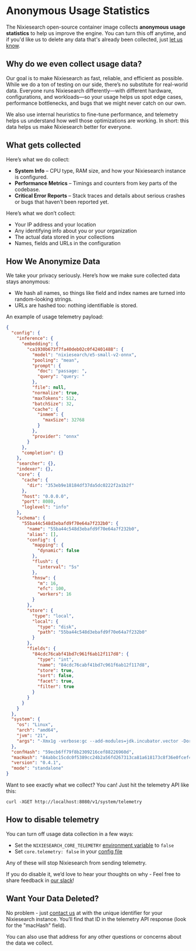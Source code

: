 # Anonymous Usage Statistics

The Nixiesearch open-source container image collects **anonymous usage statistics** to help us improve the engine. You can turn this off anytime, and if you'd like us to delete any data that's already been collected, just [let us know](contact.md).

## Why do we even collect usage data?

Our goal is to make Nixiesearch as fast, reliable, and efficient as possible. While we do a ton of testing on our side, there’s no substitute for real-world data. Everyone runs Nixiesearch differently—with different hardware, configurations, and workloads—so your usage helps us spot edge cases, performance bottlenecks, and bugs that we might never catch on our own.

We also use internal heuristics to fine-tune performance, and telemetry helps us understand how well those optimizations are working. In short: this data helps us make Nixiesearch better for everyone.

## What gets collected

Here’s what we do collect:

* **System Info** – CPU type, RAM size, and how your Nixiesearch instance is configured.
* **Performance Metrics** – Timings and counters from key parts of the codebase.
* **Critical Error Reports** – Stack traces and details about serious crashes or bugs that haven’t been reported yet.

Here’s what we don’t collect:

* Your IP address and your location
* Any identifying info about you or your organization
* The actual data stored in your collections
* Names, fields and URLs in the configuration

## How We Anonymize Data

We take your privacy seriously. Here’s how we make sure collected data stays anonymous:

* We hash all names, so things like field and index names are turned into random-looking strings.
* URLs are hashed too: nothing identifiable is stored.

An example of usage telemetry payload:

```json
{
  "config": {
    "inference": {
      "embedding": {
        "ca1930b673f7fa40deb02c0f42401488": {
          "model": "nixiesearch/e5-small-v2-onnx",
          "pooling": "mean",
          "prompt": {
            "doc": "passage: ",
            "query": "query: "
          },
          "file": null,
          "normalize": true,
          "maxTokens": 512,
          "batchSize": 32,
          "cache": {
            "inmem": {
              "maxSize": 32768
            }
          },
          "provider": "onnx"
        }
      },
      "completion": {}
    },
    "searcher": {},
    "indexer": {},
    "core": {
      "cache": {
        "dir": "353eb9e18184df37da5dc0222f2a1b2f"
      },
      "host": "0.0.0.0",
      "port": 8080,
      "loglevel": "info"
    },
    "schema": {
      "55ba44c548d3ebafd9f70e64a7f232b0": {
        "name": "55ba44c548d3ebafd9f70e64a7f232b0",
        "alias": [],
        "config": {
          "mapping": {
            "dynamic": false
          },
          "flush": {
            "interval": "5s"
          },
          "hnsw": {
            "m": 16,
            "efc": 100,
            "workers": 16
          }
        },
        "store": {
          "type": "local",
          "local": {
            "type": "disk",
            "path": "55ba44c548d3ebafd9f70e64a7f232b0"
          }
        },
        "fields": {
          "84cdc76cabf41bd7c961f6ab12f117d8": {
            "type": "int",
            "name": "84cdc76cabf41bd7c961f6ab12f117d8",
            "store": true,
            "sort": false,
            "facet": true,
            "filter": true
          }
        }
      }
    }
  },
  "system": {
    "os": "Linux",
    "arch": "amd64",
    "jvm": "21",
    "args": "-Xmx1g -verbose:gc --add-modules=jdk.incubator.vector -Dorg.apache.lucene.store.MMapDirectory.enableMemorySegments=false -XX:-OmitStackTraceInFastThrow -Dfile.encoding=UTF-8 -Dsun.stdout.encoding=UTF-8 -Dsun.stderr.encoding=UTF-8"
  },
  "confHash": "59ecb6ff79f8b2309216cef88226960d",
  "macHash": "84abbc15cdc0f5389cc24b2a56fd267313ca81a618173c8f36e0fcef4c9b68a2",
  "version": "0.4.1",
  "mode": "standalone"
}
```

Want to see exactly what we collect? You can! Just hit the telemetry API like this:

```shell
curl -XGET http://localhost:8080/v1/system/telemetry
```

## How to disable telemetry

You can turn off usage data collection in a few ways:

* Set the `NIXIESEARCH_CORE_TELEMETRY` [environment variable](../reference/config.md#environment-variables-overrides) to `false`
* Set `core.telemetry: false` in your [config file](../reference/config.md)

Any of these will stop Nixiesearch from sending telemetry.

If you do disable it, we’d love to hear your thoughts on why - Feel free to share feedback in [our slack](../help/contact.md)!

## Want Your Data Deleted?

No problem - just [contact us](contact.md) at with the unique identifier for your Nixiesearch instance. You’ll find that ID in the telemetry API response (look for the "macHash" field).

You can also use that address for any other questions or concerns about the data we collect.